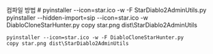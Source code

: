 컴파일 방법
    # pyinstaller --icon=star.ico -w -F StarDiablo2AdminUtils.py
    pyinstaller --hidden-import=sip --icon=star.ico -w DiabloCloneStarHunter.py
    copy star.png dist\StarDiablo2AdminUtils

    pyinstaller --icon=star.ico -w -F DiabloCloneStarHunter.py
    copy star.png dist\StarDiablo2AdminUtils
